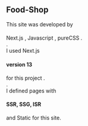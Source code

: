<h2>Food-Shop</h2>
This site was developed by <h4></h4>Next.js , Javascript , pureCSS</h4> . <br/>
.<br/>
I used Next.js <h4> version 13</h4> for this project .<br/>
.<br/>
I defined pages with <h4>SSR, SSG, ISR </h4> and Static for this site.
